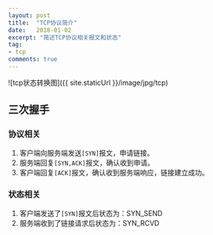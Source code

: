 ```yaml
---
layout: post
title:  "TCP协议简介"
date:   2018-01-02
excerpt: "简述TCP协议相关报文和状态"
tag:
- tcp
comments: true
---
```

![tcp状态转换图]({{ site.staticUrl }}/image/jpg/tcp)

## 三次握手

### 协议相关

1. 客户端向服务端发送```[SYN]```报文，申请链接。
2. 服务端回复```[SYN,ACK]```报文，确认收到申请。
3. 客户端回复```[ACK]```报文，确认收到服务端响应，链接建立成功。

### 状态相关

1. 客户端发送了```[SYN]```报文后状态为：SYN_SEND
2. 服务端收到了链接请求后状态为：SYN_RCVD
